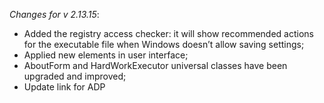 _Changes for v 2.13.15_:
- Added the registry access checker: it will show recommended actions for the executable file when Windows doesn’t allow saving settings;
- Applied new elements in user interface;
- AboutForm and HardWorkExecutor universal classes have been upgraded and improved;
- Update link for ADP
